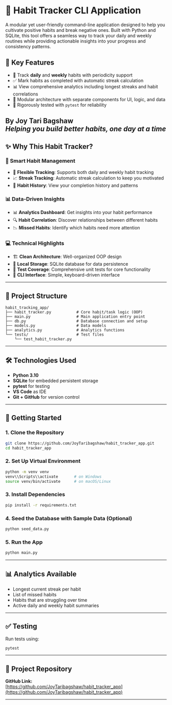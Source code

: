 # 🚀 Habit Tracker CLI Application

A modular yet user-friendly command-line application designed to help you cultivate positive habits and break negative ones. Built with Python and SQLite, this tool offers a seamless way to track your daily and weekly routines while providing actionable insights into your progress and consistency patterns.

## 📌 Key Features

- 📅 Track **daily** and **weekly** habits with periodicity support
- ✅ Mark habits as completed with automatic streak calculation
- 📊 View comprehensive analytics including longest streaks and habit correlations
- 🧩 Modular architecture with separate components for UI, logic, and data
- 🧪 Rigorously tested with `pytest` for reliability

**By Joy Tari Bagshaw**  
*Helping you build better habits, one day at a time*
---

## ✨ Why This Habit Tracker?

### 🔄 Smart Habit Management
- 🔄 **Flexible Tracking**: Supports both daily and weekly habit tracking
- 📈 **Streak Tracking**: Automatic streak calculation to keep you motivated
- 📅 **Habit History**: View your completion history and patterns

### 📊 Data-Driven Insights
- 📊 **Analytics Dashboard**: Get insights into your habit performance
- 🔍 **Habit Correlation**: Discover relationships between different habits
- 📉 **Missed Habits**: Identify which habits need more attention

### 💻 Technical Highlights
- 🏗️ **Clean Architecture**: Well-organized OOP design
- 💾 **Local Storage**: SQLite database for data persistence
- 🧪 **Test Coverage**: Comprehensive unit tests for core functionality
- 🚀 **CLI Interface**: Simple, keyboard-driven interface

---

## 📂 Project Structure

```
habit_tracking_app/
├── habit_tracker.py           # Core habit/task logic (OOP)
├── main.py                    # Main application entry point
├── db.py                      # Database connection and setup
├── models.py                  # Data models
├── analytics.py               # Analytics functions
└── tests/                     # Test files
    └── test_habit_tracker.py
```

---

## 🛠️ Technologies Used

- **Python 3.10**
- **SQLite** for embedded persistent storage
- **pytest** for testing
- **VS Code** as IDE
- **Git + GitHub** for version control

---

## 🚀 Getting Started

### 1. Clone the Repository

```bash
git clone https://github.com/JoyTaribagshaw/habit_tracker_app.git
cd habit_tracker_app
```

### 2. Set Up Virtual Environment

```bash
python -m venv venv
venv\\Scripts\\activate       # on Windows
source venv/bin/activate      # on macOS/Linux
```

### 3. Install Dependencies

```bash
pip install -r requirements.txt
```

### 4. Seed the Database with Sample Data (Optional)

```bash
python seed_data.py
```

### 5. Run the App

```bash
python main.py
```

---

## 📊 Analytics Available

- Longest current streak per habit
- List of missed habits
- Habits that are struggling over time
- Active daily and weekly habit summaries

---

## ✅ Testing

Run tests using:

```bash
pytest
```

---



## 🔗 Project Repository

**GitHub Link:**  
[https://github.com/JoyTaribagshaw/habit_tracker_app](https://github.com/JoyTaribagshaw/habit_tracker_app)

---


